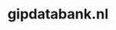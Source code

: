 ---
layout: post
title:  "gipdatabank.nl"
internal_url:  "/data/gipdatabank.nl.html"
categories: dutchgov
---